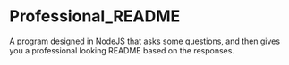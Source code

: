 # Professional_README
A program designed in NodeJS that asks some questions, and then gives you a professional looking README based on the responses.
